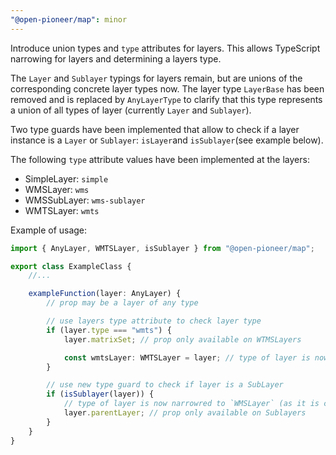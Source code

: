 ```yaml
---
"@open-pioneer/map": minor
---
```


Introduce union types and `type` attributes for layers. This allows TypeScript narrowing for layers and determining a layers type.

The `Layer` and `Sublayer` typings for layers remain, but are unions of the corresponding concrete layer types now.
The layer type `LayerBase` has been removed and is replaced by `AnyLayerType`
to clarify that this type represents a union of all types of layer (currently `Layer` and `Sublayer`).

Two type guards have been implemented that allow to check if a layer instance is a `Layer` or `Sublayer`: `isLayer`and `isSublayer`(see example below).

The following `type` attribute values have been implemented at the layers:

-   SimpleLayer: `simple`
-   WMSLayer: `wms`
-   WMSSubLayer: `wms-sublayer`
-   WMTSLayer: `wmts`

Example of usage:

```ts
import { AnyLayer, WMTSLayer, isSublayer } from "@open-pioneer/map";

export class ExampleClass {
    //...

    exampleFunction(layer: AnyLayer) {
        // prop may be a layer of any type

        // use layers type attribute to check layer type
        if (layer.type === "wmts") {
            layer.matrixSet; // prop only available on WTMSLayers

            const wmtsLayer: WMTSLayer = layer; // type of layer is now narrowred to `WMTSLayer`
        }

        // use new type guard to check if layer is a SubLayer
        if (isSublayer(layer)) {
            // type of layer is now narrowred to `WMSLayer` (as it is currently the only type of Sublayer existing)
            layer.parentLayer; // prop only available on Sublayers
        }
    }
}
```

